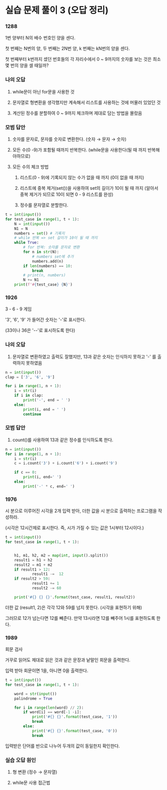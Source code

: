 # 실습 문제 풀이 3 (오답 정리)

### 1288

1번 양부터 N의 배수 번호인 양을 센다. 

첫 번째는 N번의 양,  두 번째는 2N번 양, k 번째는 kN번의 양을 센다.

첫 번째부터 k번까지 셌던 번호들의 각 자리수에서 0 ~ 9까지의 숫자를 보는 것은 최소 몇 번의 양을 셀 때일까?



### 나의 오답

1. while문이 아닌 for문을 사용한 것

2. 문자열로 형변환을 생각했지만 계속해서 리스트를 사용하는 것에 머물러 있었던 것

3. 계산된 정수를 분할하여 0 ~ 9까지 체크하며 제대로 담는 방법을 몰랐음



### 모범 답안

1. 숫자를 문자로, 문자를 숫자로 변환한다. (숫자 → 문자 → 숫자)

2. 모든 수(0 -9)가 포함될 때까지 반복한다. (while문을 사용한다(될 때 까지 반복해야하므로)

3. 모든 수의 체크 방법
   
   1. 리스트(0 - 9)에 기록되지 않는 수가 없을 때 까지 (0이 없을 때 까지)
   
   2. 리스트에 중복 제거(set())을 사용하여 set의 길이가 10이 될 때 까지 (알아서 중복 제거가 되므로 10이 되면 0 - 9 리스트를 완성)
   
   3. 정수를 문자열로 분할한다. 

```python
t = int(input())
for test_case in range(1, t + 1):
    N = int(input())
    N1 = N 
    numbers = set() # 기록지 
    # while 반복 => set 길이가 10이 될 때 까지 
    while True:
        # for 반복: 숫자를 문자로 변환 
        for n in str(N):
            # numbers set에 추가 
            numbers.add(n)
        if len(numbers) == 10:
            break
        # print(n, numbers)
        N += N1
    print(f'#{test_case} {N}')
```



### 1926

3 - 6 - 9 게임

'3', '6', '9' 가 들어간 숫자는 '-'로 표시한다.

(33이나 36은 '--'로 표시하도록 한다)



### 나의 오답

1. 문자열로 변환하였고 출력도 잘했지만, 13과 같은 숫자는 인식하지 못하고  '-' 를 출력하지 못하였음

```python
n = int(input())
clap = ['3', '6', '9']

for i in range(1, n + 1):
    i = str(i)
    if i in clap:
        print('-', end = ' ')
    else:
        print(i, end = ' ')
        continue
```

### 모범 답안

1. count()를 사용하여 13과 같은 정수를 인식하도록 한다. 

```python
n = int(input())
for i in range(1, n + 1):
    i = str(i)
    c = i.count('3') + i.count('6') + i.count('9')

    if c == 0:
        print(i, end=' ')
    else:
        print('-' * c, end=' ')
```



### 1976

시 분으로 이루어진 시각을 2개 입력 받아, 더한 값을 시 분으로 출력하는 프로그램을 작성하라.

(시각은 12시간제로 표시한다. 즉, 시가 가질 수 있는 값은 1시부터 12시이다.)



```python
t = int(input())
for test_case in range(1, t + 1):


    h1, m1, h2, m2 = map(int, input().split())
    result1 = h1 + h2            
    result2 = m1 + m2
    if result1 > 12:
            result1 -=  12
    if result2 > 59:
            result1 += 1
            result2 -= 60

    print('#{} {} {}'.format(test_case, result1, result2))
```

더한 값 (result1, 2)은 각각 12와 59를 넘지 못한다. (시각을 표현하기 위해)

그러므로 12가 넘는다면 12를 빼준다. 만약 13시라면 12를 빼주어 1시를 표현하도록 한다. 



### 1989

회문 검사

거꾸로 읽어도 제대로 읽은 것과 같은 문장과 낱말인 회문을 출력한다.

입력 받아 회문이면 1을, 아니면 0을 출력한다.

```python
t = int(input())
for test_case in range(1, t + 1):

    word = str(input())
    palindrome = True

    for i in range(len(word) // 2):
        if word[i] == word[-1 -i]:
            print('#{} {}'.format(test_case, '1'))
            break
        else:
            print('#{} {}'.format(test_case, '0'))
            break


```



입력받은 단어를 반으로 나누어 두개의 값이 동일한지 확인한다. 



### 실습 오답 원인

1. 형 변환 (정수 → 문자열)

2. while문 사용 접근법
